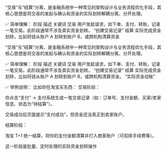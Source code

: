 


“交易”与“结算”分离，是金融系统中一种常见的架构设计与业务流程优化手段，其核心思想是将交易的发起与确认和资金的实际划转解耦分离，分开处理。

✅ 简单理解：
阶段	描述	关键词
交易	用户发起请求，如下单、支付、转账，记录一笔交易。此阶段通常不涉及真实资金划转。	“创建交易记录”
结算	实际完成资金划转，比如将钱从账户 A 划转到账户 B，或跨机构清算资金



“交易”与“结算”分离，是金融系统中一种常见的架构设计与业务流程优化手段，其核心思想是将交易的发起与确认和资金的实际划转解耦分离，分开处理。

✅ 简单理解：
阶段	描述	关键词
交易	用户发起请求，如下单、支付、转账，记录一笔交易。此阶段通常不涉及真实资金划转。	“创建交易记录”
结算	实际完成资金划转，比如将钱从账户 A 划转到账户 B，或跨机构清算资金。	“实际资金动账”

✅ 举例说明：
比如你在淘宝买东西：
交易阶段：

你点击“支付” → 支付系统生成一笔交易记录（如：订单号、支付金额、买家/卖家信息、状态为“待结算”）。

交易成功后页面提示“支付成功”，但资金还没真正到卖家账户。

结算阶段：

淘宝 T+1 统一结算，将你的支付金额清算并打入商家账户（可扣除手续费等）。

这一阶段是批量、定时处理的实际资金划转操作